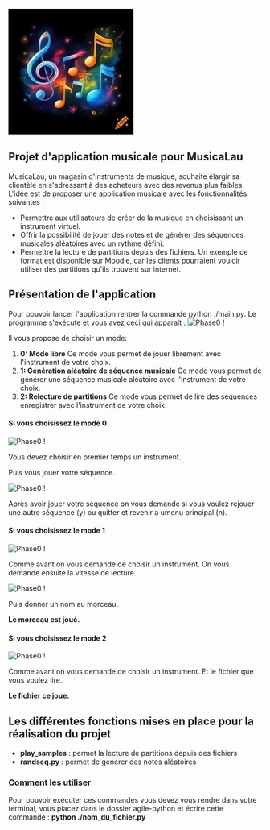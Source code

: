 ![MusicaLau !](/assets/image/image.png "image")

## Projet d'application musicale pour MusicaLau

MusicaLau, un magasin d'instruments de musique, souhaite élargir sa clientèle en s'adressant à des acheteurs avec des revenus plus faibles. L'idée est de proposer une application musicale avec les fonctionnalités suivantes :

- Permettre aux utilisateurs de créer de la musique en choisissant un instrument virtuel.
- Offrir la possibilité de jouer des notes et de générer des séquences musicales aléatoires avec un rythme défini.
- Permettre la lecture de partitions depuis des fichiers. Un exemple de format est disponible sur Moodle, car les clients pourraient vouloir utiliser des partitions qu'ils trouvent sur internet.

## Présentation de l'application

Pour pouvoir lancer l'application rentrer la commande python ./main.py.
Le programme s'exécute et vous avez ceci qui apparaît :
![Phase0 !](/assets/image/phase0.png "Phase0")

Il vous propose de choisir un mode:

1. **0: Mode libre** Ce mode vous permet de jouer librement avec l'instrument de votre choix.
2. **1: Génération aléatoire de séquence musicale** Ce mode vous permet de générer une séquence musicale aléatoire avec l'instrument de votre choix.
3. **2: Relecture de partitions** Ce mode vous permet de lire des séquences enregistrer avec l'instrument de votre choix.

#### Si vous choisissez le mode 0

![Phase0 !](/assets/image/phase000.png "Phase0")

Vous devez choisir en premier temps un instrument.

Puis vous jouer votre séquence.

![Phase0 !](/assets/image/phase00.png "Phase0")

Après avoir jouer votre séquence on vous demande si vous voulez rejouer une autre séquence (y) ou quitter et revenir a umenu principal (n).

#### Si vous choisissez le mode 1

![Phase0 !](/assets/image/phase1.png "Phase0")

Comme avant on vous demande de choisir un instrument.
On vous demande ensuite la vitesse de lecture.

![Phase0 !](/assets/image/phase11.png "Phase0")

Puis donner un nom au morceau.

**Le morceau est joué.**

#### Si vous choisissez le mode 2

![Phase0 !](/assets/image/phase2.png "Phase0")

Comme avant on vous demande de choisir un instrument.
Et le fichier que vous voulez lire.

**Le fichier ce joue.**

## Les différentes fonctions mises en place pour la réalisation du projet

- **play_samples** : permet la lecture de partitions depuis des fichiers
- **randseq.py** : permet de generer des notes aléatoires

### Comment les utiliser

Pour pouvoir exécuter ces commandes vous devez vous rendre dans votre terminal,
vous placez dans le dossier agile-python et écrire cette commande : **python ./nom_du_fichier.py**
